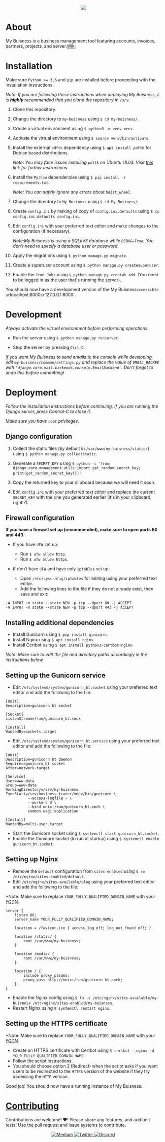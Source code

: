 <p align="center"> <img src="https://miro.medium.com/max/2600/1*ZuM5Oa59qIP1mVIV8C-WUw.gif">


# About
My Buisness is a business management tool featuring accounts, invoices, partners, projects, and server.[Wiki](https://github.com/GDGSNF/My-Business/wiki)

# Installation

Make sure `Python >= 3.6` and `pip` are installed before proceeding with the installation instructions.

*Note: If you are following these instructions when deploying My Buisness, it is **highly** recommended that you clone the repository in `/srv`.*

1. Clone this repository.

2. Change the directory to `my-buisness` using `$ cd my-buisness/`.

3. Create a virtual environment using `$ python3 -m venv venv`.

4. Activate the virtual environment using `$ source venv/bin/activate`.

5. Install the external `pdftk` dependency using `$ apt install pdftk` for Debian based distributions.
   
   *Note: You may face issues installing `pdftk` on Ubuntu 18.04. Visit [this](https://askubuntu.com/questions/1028522/how-can-i-install-pdftk-in-ubuntu-18-04-and-later) link for further instructions.*

6. Install the `Python` dependencies using `$ pip install -r requirements.txt`.

   *Note: You can safely ignore any errors about `bdist_wheel`.*

7. Change the directory to `My Business` using `$ cd My Business/`.

8. Create `config.ini` by making of copy of `config.ini.defaults` using `$ cp config.ini.defaults config.ini`.

9. Edit `config.ini` with your preferred text editor and make changes to the configuration (if necessary).

   *Note:My Buisness is using a SQLite3 database while `DEBUG=True`. You don't need to specify a database user or password.*

8. Apply the migrations using `$ python manage.py migrate`.

9. Create a superuser account using `$ python manage.py createsuperuser`.

10. Enable the `Cron Jobs` using `$ python manage.py crontab add`. (You need to be logged in as the user that's running the server).

You should now have a development version of the My Buisness` accessible at `localhost:8000` or `127.0.0.1:8000`.

# Development

*Always activate the virtual environment before performing operations.*

- Run the server using `$ python manage.py runserver`.

- Stop the server by pressing `Ctrl-C`.

*If you want My Buisness to send emails to the console while developing, edit `my-buisness/common/settings.py` and replace the value of `EMAIL_BACKED` with `'django.core.mail.backends.console.EmailBackend'`. Don't forget to undo this before committing!*

# Deployment

*Follow the installation instructions before continuing. If you are running the Django server, press Control-C to close it.*

*Make sure you have `root` privileges.*
## Django configuration

1. Collect the static files (by default in `/var/www/my-buisness/static/`) using `$ python manage.py collectstatic`.

2. Generate a `SECRET_KEY` using `$ python -c 'from django.core.management.utils import get_random_secret_key; print(get_random_secret_key())'`.

3. Copy the returned key to your clipboard because we will need it soon.

4. Edit `config.ini` with your preferred text editor and replace the current `SECRET_KEY` with the one you generated earlier (it's in your clipboard, right!?).

## Firewall configuration
**If you have a firewall set up (recommended), make sure to open ports 80 and 443.**

- If you have `UFW` set up:
  - Run `$ ufw allow http`.
  - Run `$ ufw allow https`.

- If don't have `UFW` and have only `iptables` set up:
  - Open `/etc/sysconfig/iptables` for editing using your preferred text editor.
  - Add the following lines to the file if they do not already exist, then save and exit:
```
-A INPUT -m state --state NEW -p tcp --dport 80 -j ACCEPT
-A INPUT -m state --state NEW -p tcp --dport 443 -j ACCEPT
```

## Installing additional dependencies
- Install Gunicorn using `$ pip install gunicorn`.
- Install Nginx using `$ apt install nginx`.
- Install Certbot using `$ apt install python3-certbot-nginx`.

*Note: Make sure to edit the file and directory paths accordingly in the instructions below.*

## Setting up the Gunicorn service
- Edit `/etc/systemd/system/gunicorn_bt.socket` using your preferred text editor and add the following to the file:
```
[Unit]
Description=gunicorn bt socket

[Socket]
ListenStream=/run/gunicorn_bt.sock

[Install]
WantedBy=sockets.target
```
- Edit `/etc/systemd/system/gunicorn_bt.service` using your preferred text editor and add the following to the file:
```
[Unit]
Description=gunicorn bt daemon
Requires=gunicorn_bt.socket
After=network.target

[Service]
User=www-data
Group=www-data
WorkingDirectory=/srv/my-buisness
ExecStart=/srv/business-tracer/venv/bin/gunicorn \
          --access-logfile - \
          --workers 3 \
          --bind unix:/run/gunicorn_bt.sock \
          common.wsgi:application

[Install]
WantedBy=multi-user.target
```
- Start the Gunicorn socket using `$ systemctl start gunicorn_bt.socket`.
- Enable the Gunicorn socket (to run at startup) using `$ systemctl enable gunicorn_bt.socket`.

## Setting up Nginx
- Remove the `default` configuration from `sites-enabled` using `$ rm /etc/nginx/sites-enabled/default`.
- Edit `/etc/nginx/sites-available/blog` using your preferred text editor and add the following to the file:

*Note: Make sure to replace `YOUR_FULLY_QUALIFIED_DOMAIN_NAME` with your [FQDN](https://en.wikipedia.org/wiki/Fully_qualified_domain_name).

```
server {
    listen 80;
    server_name YOUR_FULLY_QUALIFIED_DOMAIN_NAME;

    location = /favicon.ico { access_log off; log_not_found off; }

    location /static/ {
        root /var/www/my-buisness;
    }

    location /media/ {
        root /var/www/my-buisness;
    }

    location / {
        include proxy_params;
        proxy_pass http://unix:/run/gunicorn_bt.sock;
    }
}
```

- Enable the Nginx config using `$ ln -s /etc/nginx/sites-available/my-buisness /etc/nginx/sites-enabled/my-buisness`.
- Restart Nginx using `$ systemctl restart nginx`.

## Setting up the HTTPS certificate

*Note: Make sure to replace `YOUR_FULLY_QUALIFIED_DOMAIN_NAME` with your [FQDN](https://en.wikipedia.org/wiki/Fully_qualified_domain_name).

- Create an HTTPS certificate with Certbot using `$ certbot --nginx -d YOUR_FULLY_QUALIFIED_DOMAIN_NAME`.
- Follow the script instructions.
- You should choose option 2 (Redirect) when the script asks if you want users to be redirected to the `HTTPS` version of the website if they try accessing the `HTTP` version.

Good job! You should now have a running instance of My Buisness.

# [Contributing](https://github.com/GDGSNF/My-Business/blob/master/CONTRIBUTING.md)

Contributions are welcome! ♥! Please share any features, and add unit tests! Use the pull request and issue systems to contribute.

<p align="center">
    <a href="https://yassertahiri.medium.com/">
    <img alt="Medium" src="https://img.shields.io/badge/Medium%20-%23000000.svg?&style=for-the-badge&logo=Medium&logoColor=white"/></a>
    <a href="https://twitter.com/THyasser1">
    <img alt="Twitter" src="https://img.shields.io/badge/Twitter%20-%231DA1F2.svg?&style=for-the-badge&logo=Twitter&logoColor=white"</a>
    <a href="https://discord.gg/2x32TdfB57">
    <img alt="Discord" src="https://img.shields.io/badge/Discord%20-%237289DA.svg?&style=for-the-badge&logo=discord&logoColor=white"/></a>
</p>
